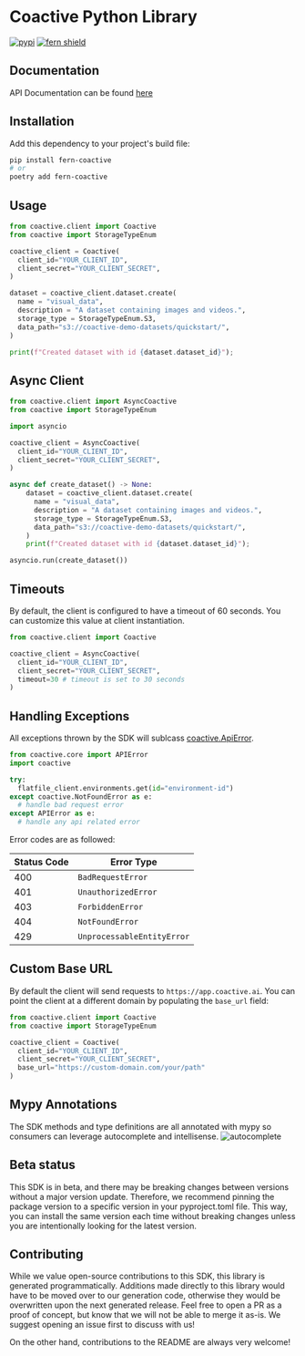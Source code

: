 # Coactive Python Library

[![pypi](https://img.shields.io/pypi/v/fern-coactive.svg)](https://pypi.python.org/pypi/fern-coactive)
[![fern shield](https://img.shields.io/badge/%F0%9F%8C%BF-SDK%20generated%20by%20Fern-brightgreen)](https://buildwithfern.com/?utm_source=coactiveai/coactive-python/readme)


## Documentation

API Documentation can be found [here](https://docs.coactive.ai/)

## Installation

Add this dependency to your project's build file:

```bash
pip install fern-coactive
# or
poetry add fern-coactive
```

## Usage

```python
from coactive.client import Coactive
from coactive import StorageTypeEnum

coactive_client = Coactive(
  client_id="YOUR_CLIENT_ID",
  client_secret="YOUR_CLIENT_SECRET",
)

dataset = coactive_client.dataset.create(
  name = "visual_data",
  description = "A dataset containing images and videos.",
  storage_type = StorageTypeEnum.S3,
  data_path="s3://coactive-demo-datasets/quickstart/",
)

print(f"Created dataset with id {dataset.dataset_id}");
```

## Async Client

```python
from coactive.client import AsyncCoactive
from coactive import StorageTypeEnum

import asyncio

coactive_client = AsyncCoactive(
  client_id="YOUR_CLIENT_ID",
  client_secret="YOUR_CLIENT_SECRET",
)

async def create_dataset() -> None:
    dataset = coactive_client.dataset.create(
      name = "visual_data",
      description = "A dataset containing images and videos.",
      storage_type = StorageTypeEnum.S3,
      data_path="s3://coactive-demo-datasets/quickstart/",
    )
    print(f"Created dataset with id {dataset.dataset_id}");

asyncio.run(create_dataset())
```

## Timeouts
By default, the client is configured to have a timeout of 60 seconds. 
You can customize this value at client instantiation. 

```python
from coactive.client import Coactive

coactive_client = AsyncCoactive(
  client_id="YOUR_CLIENT_ID",
  client_secret="YOUR_CLIENT_SECRET",
  timeout=30 # timeout is set to 30 seconds
)
```

## Handling Exceptions
All exceptions thrown by the SDK will sublcass [coactive.ApiError](./src/coactive/core/api_error.py). 

```python
from coactive.core import APIError
import coactive

try:
  flatfile_client.environments.get(id="environment-id")
except coactive.NotFoundError as e: 
  # handle bad request error
except APIError as e:  
  # handle any api related error
```

Error codes are as followed:

| Status Code | Error Type                 |
| ----------- | -------------------------- |
| 400         | `BadRequestError`          |
| 401         | `UnauthorizedError`        |
| 403         | `ForbiddenError`           |
| 404         | `NotFoundError`            |
| 429         | `UnprocessableEntityError` |

## Custom Base URL
By default the client will send requests to `https://app.coactive.ai`. 
You can point the client at a different domain by populating
the `base_url` field: 

```python
from coactive.client import Coactive
from coactive import StorageTypeEnum

coactive_client = Coactive(
  client_id="YOUR_CLIENT_ID",
  client_secret="YOUR_CLIENT_SECRET",
  base_url="https://custom-domain.com/your/path"
)
```

## Mypy Annotations
The SDK methods and type definitions are all annotated with 
mypy so consumers can leverage autocomplete and intellisense. 
![autocomplete](./assets/autocomplete.png)

## Beta status

This SDK is in beta, and there may be breaking changes between 
versions without a major version update. Therefore, we recommend pinning 
the package version to a specific version in your pyproject.toml file. 
This way, you can install the same version each time without breaking 
changes unless you are intentionally looking for the latest version.

## Contributing

While we value open-source contributions to this SDK, this library is 
generated programmatically. Additions made directly to this library would 
have to be moved over to our generation code, otherwise they would be 
overwritten upon the next generated release. Feel free to open a PR as a 
proof of concept, but know that we will not be able to merge it as-is. 
We suggest opening an issue first to discuss with us!

On the other hand, contributions to the README are always very welcome!
